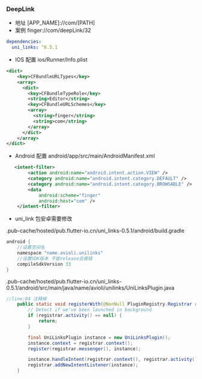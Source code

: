 ### DeepLink

- 地址 [APP_NAME]://com/[PATH]
- 案例 finger://com/deepLink/32

```yaml
dependencies:
  uni_links: ^0.5.1
```

- IOS 配置 ios/Runner/Info.plist
```xml
<dict>
    <key>CFBundleURLTypes</key>
    <array>
      <dict>
        <key>CFBundleTypeRole</key>
        <string>Editor</string>
        <key>CFBundleURLSchemes</key>
        <array>
          <string>finger</string>
          <string>com</string>
        </array>
      </dict>
    </array>
</dict>
```
- Android 配置 android/app/src/main/AndroidManifest.xml
```xml
   <intent-filter>
        <action android:name="android.intent.action.VIEW" />
        <category android:name="android.intent.category.DEFAULT" />
        <category android:name="android.intent.category.BROWSABLE" />
        <data
            android:scheme="finger"
            android:host="com" />
    </intent-filter>
```
- uni_link 包安卓需要修改

.pub-cache/hosted/pub.flutter-io.cn/uni_links-0.5.1/android/build.gradle
```java
android {
    //设置空间名
    namespace "name.avioli.unilinks"
    //设置SDK版本 不能release会报错
    compileSdkVersion 33        
}
```
.pub-cache/hosted/pub.flutter-io.cn/uni_links-0.5.1/android/src/main/java/name/avioli/unilinks/UniLinksPlugin.java
```java 
//line:84 注释掉
    public static void registerWith(@NonNull PluginRegistry.Registrar registrar) {
        // Detect if we've been launched in background
        if (registrar.activity() == null) {
            return;
        }

        final UniLinksPlugin instance = new UniLinksPlugin();
        instance.context = registrar.context();
        register(registrar.messenger(), instance);

        instance.handleIntent(registrar.context(), registrar.activity().getIntent());
        registrar.addNewIntentListener(instance);
    }

```
